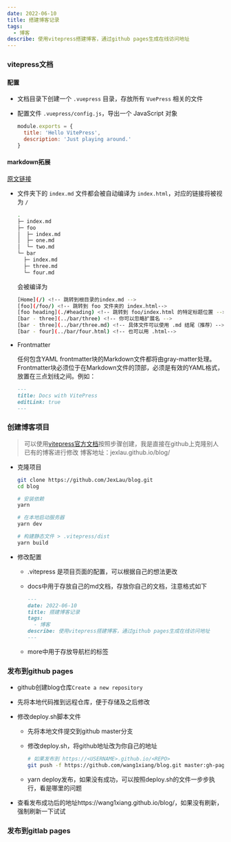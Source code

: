 ```yaml
---
date: 2022-06-10
title: 搭建博客记录
tags:
  - 博客
describe: 使用vitepress搭建博客，通过github pages生成在线访问地址
---
```



### vitepress文档

#### 配置

- 文档目录下创建一个 `.vuepress` 目录，存放所有 `VuePress` 相关的文件
- 配置文件 `.vuepress/config.js`，导出一个 JavaScript 对象

  ```js
  module.exports = {
    title: 'Hello VitePress',
    description: 'Just playing around.'
  }
  ```

#### markdown拓展

[原文链接](https://vitejs.cn/vitepress/guide/markdown.html)

- 文件夹下的 `index.md` 文件都会被自动编译为 `index.html`，对应的链接将被视为 `/`

  ```bash
  .
  ├─ index.md
  ├─ foo
  │  ├─ index.md
  │  ├─ one.md
  │  └─ two.md
  └─ bar
    ├─ index.md
    ├─ three.md
    └─ four.md
  ```

  会被编译为

  ```bash
  [Home](/) <!-- 跳转到根目录的index.md -->
  [foo](/foo/) <!-- 跳转到 foo 文件夹的 index.html-->
  [foo heading](./#heading) <!-- 跳转到 foo/index.html 的特定标题位置 -->
  [bar - three](../bar/three) <!-- 你可以忽略扩展名 -->
  [bar - three](../bar/three.md) <!-- 具体文件可以使用 .md 结尾（推荐）-->
  [bar - four](../bar/four.html) <!-- 也可以用 .html-->
  ```

- Frontmatter

  任何包含YAML frontmatter块的Markdown文件都将由gray-matter处理。Frontmatter块必须位于在Markdown文件的顶部，必须是有效的YAML格式，放置在三点划线之间。例如：

  ```md
  ---
  title: Docs with VitePress
  editLink: true
  ---

  ```

### 创建博客项目

> 可以使用[vitepress官方文档](https://vitejs.cn/vitepress/)按照步骤创建，我是直接在github上克隆别人已有的博客进行修改
> 博客地址：jexlau.github.io/blog/

- 克隆项目

  ```bash
  git clone https://github.com/JexLau/blog.git
  cd blog

  # 安装依赖
  yarn

  # 在本地启动服务器
  yarn dev

  # 构建静态文件 > .vitepress/dist
  yarn build
  ```

- 修改配置
  - .vitepress 是项目页面的配置，可以根据自己的想法更改
  - docs中用于存放自己的md文档，存放你自己的文档，注意格式如下

    ```md
    ---
    date: 2022-06-10
    title: 搭建博客记录
    tags:
      - 博客
    describe: 使用vitepress搭建博客，通过github pages生成在线访问地址
    ---
    ```

  - more中用于存放导航栏的标签

### 发布到github pages

- github创建blog仓库`Create a new repository`
- 先将本地代码推到远程仓库，便于存储及之后修改
- 修改deploy.sh脚本文件
  - 先将本地文件提交到github master分支
  - 修改deploy.sh，将github地址改为你自己的地址

    ```bash
    # 如果发布到 https://<USERNAME>.github.io/<REPO>
    git push -f https://github.com/wang1xiang/blog.git master:gh-pages
    ```

  - yarn deploy发布，如果没有成功，可以按照deploy.sh的文件一步步执行，看是哪里的问题

- 查看发布成功后的地址https://wang1xiang.github.io/blog/，如果没有刷新，强制刷新一下试试

### 发布到gitlab pages
